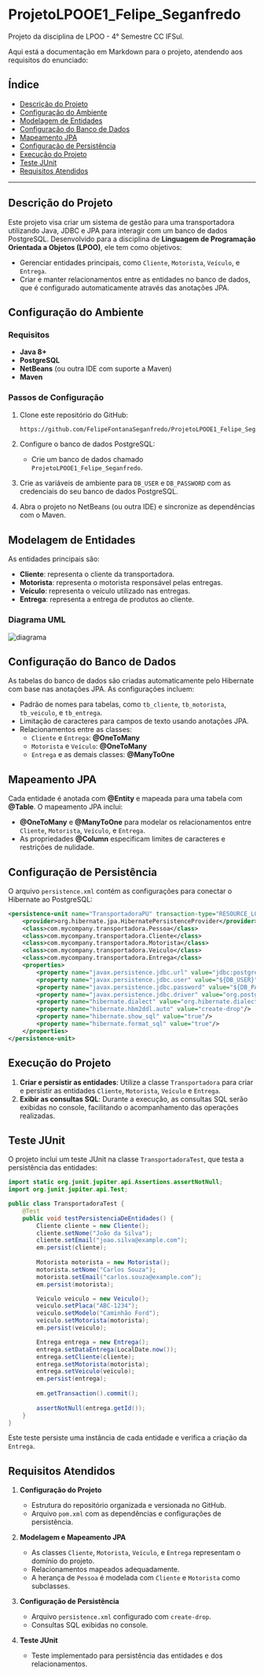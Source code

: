# ProjetoLPOOE1_Felipe_Seganfredo
Projeto da disciplina de LPOO - 4° Semestre CC IFSul.

Aqui está a documentação em Markdown para o projeto, atendendo aos requisitos do enunciado:


## Índice

- [Descrição do Projeto](#descrição-do-projeto)
- [Configuração do Ambiente](#configuração-do-ambiente)
- [Modelagem de Entidades](#modelagem-de-entidades)
- [Configuração do Banco de Dados](#configuração-do-banco-de-dados)
- [Mapeamento JPA](#mapeamento-jpa)
- [Configuração de Persistência](#configuração-de-persistência)
- [Execução do Projeto](#execução-do-projeto)
- [Teste JUnit](#teste-junit)
- [Requisitos Atendidos](#requisitos-atendidos)

---

## Descrição do Projeto

Este projeto visa criar um sistema de gestão para uma transportadora utilizando Java, JDBC e JPA para interagir com um banco de dados PostgreSQL. Desenvolvido para a disciplina de **Linguagem de Programação Orientada a Objetos (LPOO)**, ele tem como objetivos:
- Gerenciar entidades principais, como `Cliente`, `Motorista`, `Veículo`, e `Entrega`.
- Criar e manter relacionamentos entre as entidades no banco de dados, que é configurado automaticamente através das anotações JPA.

## Configuração do Ambiente

### Requisitos
- **Java 8+**
- **PostgreSQL**
- **NetBeans** (ou outra IDE com suporte a Maven)
- **Maven**

### Passos de Configuração

1. Clone este repositório do GitHub:
   ```bash
   https://github.com/FelipeFontanaSeganfredo/ProjetoLPOOE1_Felipe_Seganfredo.git
   ```

2. Configure o banco de dados PostgreSQL:
   - Crie um banco de dados chamado `ProjetoLPOOE1_Felipe_Seganfredo`.

3. Crie as variáveis de ambiente para `DB_USER` e `DB_PASSWORD` com as credenciais do seu banco de dados PostgreSQL.

4. Abra o projeto no NetBeans (ou outra IDE) e sincronize as dependências com o Maven.

## Modelagem de Entidades

As entidades principais são:

- **Cliente**: representa o cliente da transportadora.
- **Motorista**: representa o motorista responsável pelas entregas.
- **Veículo**: representa o veículo utilizado nas entregas.
- **Entrega**: representa a entrega de produtos ao cliente.

### Diagrama UML
![diagrama](image.png)

## Configuração do Banco de Dados

As tabelas do banco de dados são criadas automaticamente pelo Hibernate com base nas anotações JPA. As configurações incluem:

- Padrão de nomes para tabelas, como `tb_cliente`, `tb_motorista`, `tb_veiculo`, e `tb_entrega`.
- Limitação de caracteres para campos de texto usando anotações JPA.
- Relacionamentos entre as classes:
  - `Cliente` e `Entrega`: **@OneToMany**
  - `Motorista` e `Veículo`: **@OneToMany**
  - `Entrega` e as demais classes: **@ManyToOne**

## Mapeamento JPA

Cada entidade é anotada com **@Entity** e mapeada para uma tabela com **@Table**. O mapeamento JPA inclui:

- **@OneToMany** e **@ManyToOne** para modelar os relacionamentos entre `Cliente`, `Motorista`, `Veículo`, e `Entrega`.
- As propriedades **@Column** especificam limites de caracteres e restrições de nulidade.

## Configuração de Persistência

O arquivo `persistence.xml` contém as configurações para conectar o Hibernate ao PostgreSQL:

```xml
<persistence-unit name="TransportadoraPU" transaction-type="RESOURCE_LOCAL">
    <provider>org.hibernate.jpa.HibernatePersistenceProvider</provider>
    <class>com.mycompany.transportadora.Pessoa</class>
    <class>com.mycompany.transportadora.Cliente</class>
    <class>com.mycompany.transportadora.Motorista</class>
    <class>com.mycompany.transportadora.Veiculo</class>
    <class>com.mycompany.transportadora.Entrega</class>
    <properties>
        <property name="javax.persistence.jdbc.url" value="jdbc:postgresql://localhost:5432/Projeto_LPOOE1_Felipe_Seganfredo"/>
        <property name="javax.persistence.jdbc.user" value="${DB_USER}"/>
        <property name="javax.persistence.jdbc.password" value="${DB_PASSWORD}"/>
        <property name="javax.persistence.jdbc.driver" value="org.postgresql.Driver"/>
        <property name="hibernate.dialect" value="org.hibernate.dialect.PostgreSQLDialect"/>
        <property name="hibernate.hbm2ddl.auto" value="create-drop"/>
        <property name="hibernate.show_sql" value="true"/>
        <property name="hibernate.format_sql" value="true"/>
    </properties>
</persistence-unit>
```

## Execução do Projeto

1. **Criar e persistir as entidades**: Utilize a classe `Transportadora` para criar e persistir as entidades `Cliente`, `Motorista`, `Veículo` e `Entrega`.
2. **Exibir as consultas SQL**: Durante a execução, as consultas SQL serão exibidas no console, facilitando o acompanhamento das operações realizadas.

## Teste JUnit

O projeto inclui um teste JUnit na classe `TransportadoraTest`, que testa a persistência das entidades:

```java
import static org.junit.jupiter.api.Assertions.assertNotNull;
import org.junit.jupiter.api.Test;

public class TransportadoraTest {
    @Test
    public void testPersistenciaDeEntidades() {
        Cliente cliente = new Cliente();
        cliente.setNome("João da Silva");
        cliente.setEmail("joao.silva@example.com");
        em.persist(cliente);
        
        Motorista motorista = new Motorista();
        motorista.setNome("Carlos Souza");
        motorista.setEmail("carlos.souza@example.com");
        em.persist(motorista);

        Veiculo veiculo = new Veiculo();
        veiculo.setPlaca("ABC-1234");
        veiculo.setModelo("Caminhão Ford");
        veiculo.setMotorista(motorista);
        em.persist(veiculo);

        Entrega entrega = new Entrega();
        entrega.setDataEntrega(LocalDate.now());
        entrega.setCliente(cliente);
        entrega.setMotorista(motorista);
        entrega.setVeiculo(veiculo);
        em.persist(entrega);
        
        em.getTransaction().commit();
        
        assertNotNull(entrega.getId());
    }
}
```

Este teste persiste uma instância de cada entidade e verifica a criação da `Entrega`.

## Requisitos Atendidos

1. **Configuração do Projeto**
   - Estrutura do repositório organizada e versionada no GitHub.
   - Arquivo `pom.xml` com as dependências e configurações de persistência.

2. **Modelagem e Mapeamento JPA**
   - As classes `Cliente`, `Motorista`, `Veículo`, e `Entrega` representam o domínio do projeto.
   - Relacionamentos mapeados adequadamente.
   - A herança de `Pessoa` é modelada com `Cliente` e `Motorista` como subclasses.

3. **Configuração de Persistência**
   - Arquivo `persistence.xml` configurado com `create-drop`.
   - Consultas SQL exibidas no console.

4. **Teste JUnit**
   - Teste implementado para persistência das entidades e dos relacionamentos.



